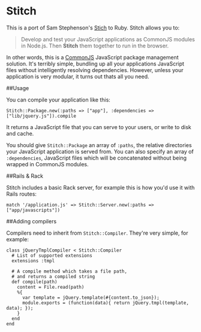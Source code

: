 # Stitch

This is a port of Sam Stephenson's [Stich](https://github.com/sstephenson/stitch) to Ruby. Stitch allows you to:

> Develop and test your JavaScript applications as CommonJS modules in Node.js. Then __Stitch__ them together to run in the browser.

In other words, this is a [CommonJS](http://dailyjs.com/2010/10/18/modules/) JavaScript package management solution. It's terribly simple, bundling up all your applications JavaScript files without intelligently resolving dependencies. However, unless your application is very modular, it turns out thats all you need.

##Usage

You can compile your application like this:

    Stitch::Package.new(:paths => ["app"], :dependencies => ["lib/jquery.js"]).compile
    
It returns a JavaScript file that you can serve to your users, or write to disk and cache.

You should give `Stitch::Package` an array of `:paths`, the relative directories your JavaScript application is served from. You can also specify an array of `:dependencies`, JavaScript files which will be concatenated without being wrapped in CommonJS modules. 

##Rails & Rack

Stitch includes a basic Rack server, for example this is how you'd use it with Rails routes:

    match '/application.js' => Stitch::Server.new(:paths => ["app/javascripts"])

##Adding compilers

Compilers need to inherit from `Stitch::Compiler`. They're very simple, for example:

    class jQueryTmplCompiler < Stitch::Compiler
      # List of supported extensions
      extensions :tmpl
    
      # A compile method which takes a file path, 
      # and returns a compiled string
      def compile(path)
        content = File.read(path)
        %{
          var template = jQuery.template(#{content.to_json});
          module.exports = (function(data){ return jQuery.tmpl(template, data); });
        }
      end
    end